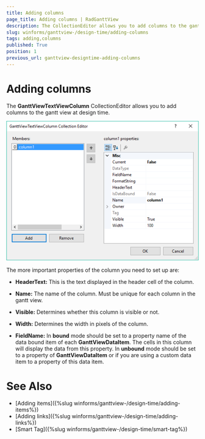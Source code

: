 ```yaml
---
title: Adding columns
page_title: Adding columns | RadGanttView
description: The CollectionEditor allows you to add columns to the gantt view at design time.
slug: winforms/ganttview-/design-time/adding-columns
tags: adding,columns
published: True
position: 1
previous_url: ganttview-designtime-adding-columns
---
```


# Adding columns

The __GanttViewTextViewColumn__ CollectionEditor allows you to add columns to the gantt view at design time.

![ganttview-designtime-adding-columns 001](images/ganttview-designtime-adding-columns001.png)

The more important properties of the column you need to set up are:

* __HeaderText:__ This is the text displayed in the header cell of the column.

* __Name:__ The name of the column. Must be unique for each column in the gantt view.

* __Visible:__ Determines whether this column is visible or not.

* __Width:__ Determines the width in pixels of the column.

* __FieldName:__ In __bound__ mode should be set to a property name of the data bound item of each __GanttViewDataItem__. The cells in this column will display the data from this property. In __unbound__ mode should be set to a property of __GanttViewDataItem__ or if you are using a custom data item to a property of this data item.

# See Also

* [Adding items]({%slug winforms/ganttview-/design-time/adding-items%})
* [Adding links]({%slug winforms/ganttview-/design-time/adding-links%})
* [Smart Tag]({%slug winforms/ganttview-/design-time/smart-tag%})
